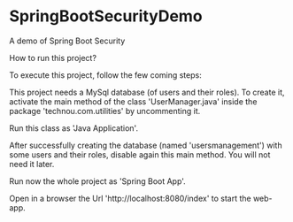 # SpringBootSecurityDemo
A demo of Spring Boot Security

How to run this project?

To execute this project, follow the few coming steps:

This project needs a MySql database (of users and their roles). To create it, activate the main method of the class 'UserManager.java' inside the package 'technou.com.utilities' by uncommenting it.

Run this class as 'Java Application'.

After successfully creating the database (named 'usersmanagement') with some users and their roles, disable again this main method. You will not need it later.

Run now the whole project as 'Spring Boot App'.

Open in a browser the Url 'http://localhost:8080/index' to start the web-app.

